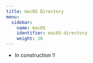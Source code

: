 ```yaml
---
title: macOS Directory
menu:
  sidebar:
    name: macOS
    identifier: macOS-directory
    weight: 10
---
```


- In construction !!